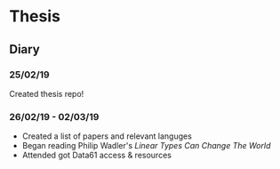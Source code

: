 # Thesis

## Diary

### 25/02/19

Created thesis repo!

### 26/02/19 - 02/03/19

* Created a list of papers and relevant languges
* Began reading Philip Wadler's *Linear Types Can Change The World*
* Attended got Data61 access & resources
